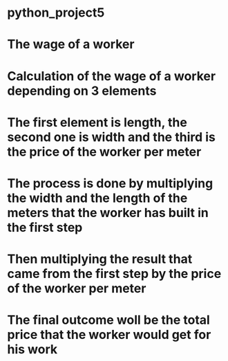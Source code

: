 # python_project5
# The wage of a worker
# Calculation of the wage of a worker depending on 3 elements
# The first element is length, the second one is width and the third is the price of the worker per meter
# The process is done by multiplying the width and the length of the meters that the worker has built in the first step
# Then multiplying the result that came from the first step by the price of the worker per meter
# The final outcome woll be the total price that the worker would get for his work

